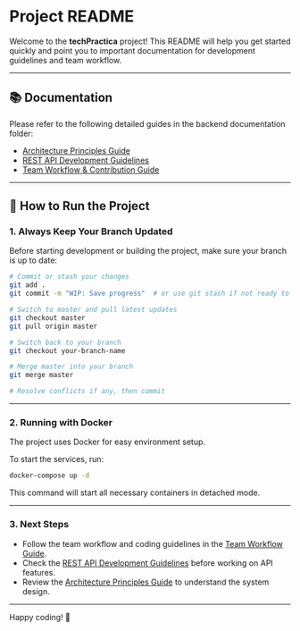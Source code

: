 # Project README

Welcome to the **techPractica** project! This README will help you get started quickly and point you to important documentation for development guidelines and team workflow.

---

## 📚 Documentation

Please refer to the following detailed guides in the backend documentation folder:

- [Architecture Principles Guide](backend/doc/Architecture_Principles_guide.md)  
- [REST API Development Guidelines](backend/doc/REST_API_Development_Guidelines.md)  
- [Team Workflow & Contribution Guide](/TEAM_WORKFLOW.md)  

---

## 🚀 How to Run the Project

### 1. Always Keep Your Branch Updated

Before starting development or building the project, make sure your branch is up to date:

```bash
# Commit or stash your changes
git add .
git commit -m "WIP: Save progress"  # or use git stash if not ready to commit

# Switch to master and pull latest updates
git checkout master
git pull origin master

# Switch back to your branch
git checkout your-branch-name

# Merge master into your branch
git merge master

# Resolve conflicts if any, then commit
```

---

### 2. Running with Docker

The project uses Docker for easy environment setup.

To start the services, run:

```bash
docker-compose up -d
```

This command will start all necessary containers in detached mode.

---

### 3. Next Steps

- Follow the team workflow and coding guidelines in the [Team Workflow Guide](/TEAM_WORKFLOW.md).  
- Check the [REST API Development Guidelines](backend/doc/REST_API_Development_Guidelines.md) before working on API features.  
- Review the [Architecture Principles Guide](backend/doc/Architecture_Principles_guide.md) to understand the system design.

---

Happy coding! 🎉
